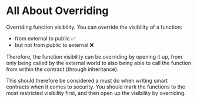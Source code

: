 # All About Overriding

Overriding function visibility. You can override the visibility of a function: 
- from external to public ✅
- but not from public to external ❌

Therefore, the function visibility can be overriding by opening it up, from only being called by the external world to also being able to call the function from within the contract (through inheritance).

This should therefore be considered a must do when writing smart contracts when it comes to security. You should mark the functions to the most restricted visibility first, and then open up the visibility by overriding.